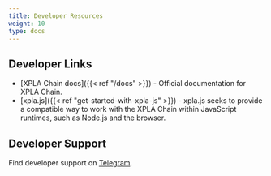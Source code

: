 ```yaml
---
title: Developer Resources
weight: 10
type: docs
---
```


## Developer Links

- [XPLA Chain docs]({{< ref "/docs" >}}) - Official documentation for XPLA Chain.
- [xpla.js]({{< ref "get-started-with-xpla-js" >}}) - xpla.js seeks to provide a compatible way to work with the XPLA Chain within JavaScript runtimes, such as Node.js and the browser.

## Developer Support

Find developer support on [Telegram](https://t.me/Official_XPLA).
